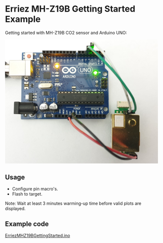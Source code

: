 # Erriez MH-Z19B Getting Started Example

Getting started with MH-Z19B CO2 sensor and Arduino UNO:

![ErriezMHZ19BArduinoUNO](../../extras/ErriezMHZ19BArduinoUNO.png)

## Usage

* Configure pin macro's.
* Flash to target.

Note: Wait at least 3 minutes warming-up time before valid plots are displayed.

## Example code

[ErriezMHZ19BGettingStarted.ino](https://github.com/Erriez/ErriezMHZ19B/blob/master/examples/ErriezMHZ19BGettingStarted/ErriezMHZ19BGettingStarted.ino)

